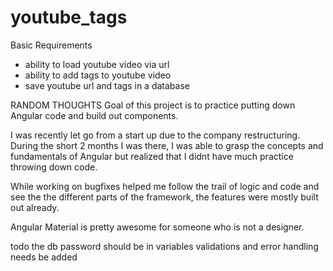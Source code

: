 # youtube_tags

Basic Requirements
- ability to load youtube video via url
- ability to add tags to youtube video
- save youtube url and tags in a database

RANDOM THOUGHTS
Goal of this project is to practice putting down Angular code and build out components.

I was recently let go from a start up due to the company restructuring.
During the short 2 months I was there, I was able to grasp the concepts and fundamentals of Angular but 
realized that I didnt have much practice throwing down code.

While working on bugfixes helped me follow the trail of logic and code and see the the different parts of the framework,
the features were mostly built out already.

Angular Material is pretty awesome for someone who is not a designer.

todo
the db password should be in variables
validations and error handling needs be added
